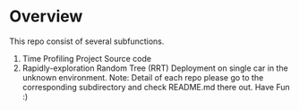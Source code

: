 # Overview
This repo consist of several subfunctions.
1. Time Profiling Project Source code
2. Rapidly-exploration Random Tree (RRT) Deployment on single car in the unknown environment.
Note: Detail of each repo please go to the corresponding subdirectory and check README.md there out.
Have Fun :)